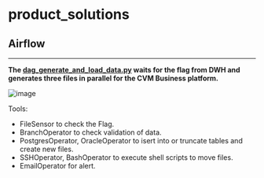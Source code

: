 # product_solutions

## **Airflow**
___
**The [dag_generate_and_load_data.py](dag_generate_and_load_data.py) waits for the flag from DWH and generates three files in parallel for the CVM Business platform.**

![image](https://github.com/Den-is-me/product_solutions/assets/107809488/5c75840b-cdc1-49b5-a840-888daff09284)
 
 Tools:
*  FileSensor to check the Flag.
*  BranchOperator to check validation of data.
*  PostgresOperator, OracleOperator to isert into or truncate tables and create new files.
*  SSHOperator, BashOperator to execute shell scripts to move files.
*  EmailOperator for alert.

